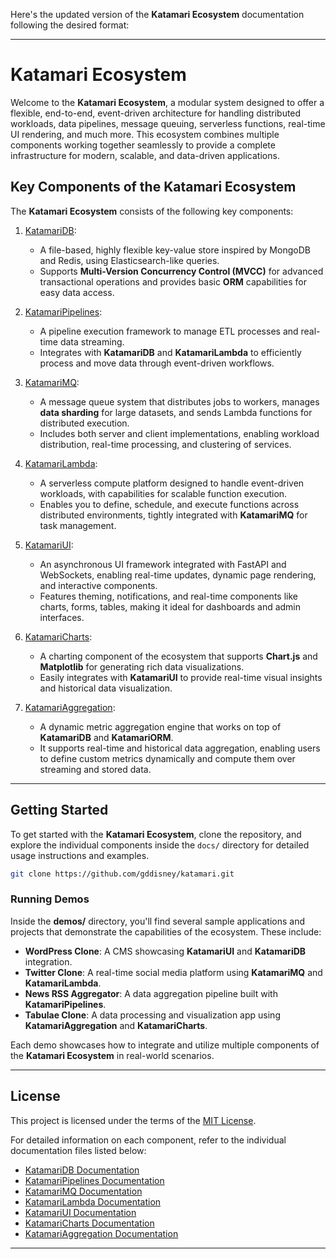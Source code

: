 Here's the updated version of the **Katamari Ecosystem** documentation following the desired format:

---

# Katamari Ecosystem

Welcome to the **Katamari Ecosystem**, a modular system designed to offer a flexible, end-to-end, event-driven architecture for handling distributed workloads, data pipelines, message queuing, serverless functions, real-time UI rendering, and much more. This ecosystem combines multiple components working together seamlessly to provide a complete infrastructure for modern, scalable, and data-driven applications.

## Key Components of the Katamari Ecosystem

The **Katamari Ecosystem** consists of the following key components:

1. [KatamariDB](docs/KatamariDB.md): 
   - A file-based, highly flexible key-value store inspired by MongoDB and Redis, using Elasticsearch-like queries.
   - Supports **Multi-Version Concurrency Control (MVCC)** for advanced transactional operations and provides basic **ORM** capabilities for easy data access.

2. [KatamariPipelines](docs/KatamariPipelines.md): 
   - A pipeline execution framework to manage ETL processes and real-time data streaming.
   - Integrates with **KatamariDB** and **KatamariLambda** to efficiently process and move data through event-driven workflows.

3. [KatamariMQ](docs/KatamariMQ.md): 
   - A message queue system that distributes jobs to workers, manages **data sharding** for large datasets, and sends Lambda functions for distributed execution.
   - Includes both server and client implementations, enabling workload distribution, real-time processing, and clustering of services.

4. [KatamariLambda](docs/KatamariLambda.md): 
   - A serverless compute platform designed to handle event-driven workloads, with capabilities for scalable function execution.
   - Enables you to define, schedule, and execute functions across distributed environments, tightly integrated with **KatamariMQ** for task management.

5. [KatamariUI](docs/KatamariUI.md): 
   - An asynchronous UI framework integrated with FastAPI and WebSockets, enabling real-time updates, dynamic page rendering, and interactive components.
   - Features theming, notifications, and real-time components like charts, forms, tables, making it ideal for dashboards and admin interfaces.

6. [KatamariCharts](docs/KatamariCharts.md): 
   - A charting component of the ecosystem that supports **Chart.js** and **Matplotlib** for generating rich data visualizations.
   - Easily integrates with **KatamariUI** to provide real-time visual insights and historical data visualization.

7. [KatamariAggregation](docs/KatamariAggregation.md):
   - A dynamic metric aggregation engine that works on top of **KatamariDB** and **KatamariORM**.
   - It supports real-time and historical data aggregation, enabling users to define custom metrics dynamically and compute them over streaming and stored data.

---

## Getting Started

To get started with the **Katamari Ecosystem**, clone the repository, and explore the individual components inside the `docs/` directory for detailed usage instructions and examples.

```bash
git clone https://github.com/gddisney/katamari.git
```

### Running Demos

Inside the **demos/** directory, you'll find several sample applications and projects that demonstrate the capabilities of the ecosystem. These include:

- **WordPress Clone**: A CMS showcasing **KatamariUI** and **KatamariDB** integration.
- **Twitter Clone**: A real-time social media platform using **KatamariMQ** and **KatamariLambda**.
- **News RSS Aggregator**: A data aggregation pipeline built with **KatamariPipelines**.
- **Tabulae Clone**: A data processing and visualization app using **KatamariAggregation** and **KatamariCharts**.

Each demo showcases how to integrate and utilize multiple components of the **Katamari Ecosystem** in real-world scenarios.

---

## License

This project is licensed under the terms of the [MIT License](LICENSE).

For detailed information on each component, refer to the individual documentation files listed below:

- [KatamariDB Documentation](docs/KatamariDB.md)
- [KatamariPipelines Documentation](docs/KatamariPipelines.md)
- [KatamariMQ Documentation](docs/KatamariMQ.md)
- [KatamariLambda Documentation](docs/KatamariLambda.md)
- [KatamariUI Documentation](docs/KatamariUI.md)
- [KatamariCharts Documentation](docs/KatamariCharts.md)
- [KatamariAggregation Documentation](docs/KatamariAggregation.md)

--- 


